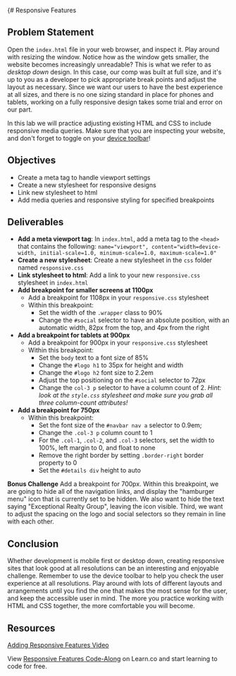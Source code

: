 {# Responsive Features 
## Problem Statement 

Open the `index.html` file in your web browser, and inspect it. Play around with
resizing the window. Notice how as the window gets smaller, the website becomes
increasingly unreadable? This is what we refer to as _desktop down_ design. In
this case, our comp was built at full size, and it's up to you as a developer to
pick appropriate break points and adjust the layout as necessary. Since we want
our users to have the best experience at all sizes, and there is no one sizing
standard in place for phones and tablets, working on a fully responsive design
takes some trial and error on our part. 

In this lab we will practice adjusting existing HTML and CSS to include
responsive media queries. Make sure that you are inspecting your website, and
don't forget to toggle on your [device
toolbar](https://developers.google.com/web/tools/chrome-devtools/device-mode/emulate-mobile-viewports)!

## Objectives 
 - Create a meta tag to handle viewport settings
 - Create a new stylesheet for responsive designs
 - Link new stylesheet to html
 - Add media queries and responsive styling for specified breakpoints
 
 
## Deliverables 
- **Add a meta viewport tag**: In `index.html`, add a meta tag to the `<head>` that contains the following: `name="viewport", content="width=device-width, initial-scale=1.0, minimum-scale=1.0, maximum-scale=1.0"`
- **Create a new stylesheet**: Create a new stylesheet in the `css` folder named `responsive.css`
- **Link stylesheet to html**: Add a link to your new `responsive.css` stylesheet in `index.html`
- **Add breakpoint for smaller screens at 1100px**
  - Add a breakpoint for 1108px in your `responsive.css` stylesheet
  - Within this breakpoint:
    - Set the width of the `.wrapper` class to 90%
    - Change the `#social` selector to have an absolute position, with an automatic width, 82px from the top, and 4px from the right
- **Add a breakpoint for tablets at 900px**
  - Add a breakpoint for 900px in your `responsive.css` stylesheet
  - Within this breakpoint:
    - Set the `body` text to a font size of 85%
    - Change the `#logo h1` to 35px for height and width
    - Change the `#logo h2` font size to 2.2em
    - Adjust the top positioning on the `#social` selector to 72px
    - Change the `col-3 p` selector to have a column count of 2. _Hint: look at the `style.css` stylesheet and make sure you grab all three column-count attributes!_
- **Add a breakpoint for 750px**
  - Within this breakpoint:
    - Set the font size of the `#navbar nav a` selector to 0.9em;
    - Change the `.col-3 p` column count to 1
    - For the `.col-1`, `.col-2`, and `.col-3` selectors, set the width to 100%, left margin to 0, and float to none
    - Remove the right border by setting `.border-right` border property to 0
    - Set the `#details div` height to auto
    
**Bonus Challenge**
Add a breakpoint for 700px. Within this breakpoint, we are going to hide all of
the navigation links, and display the "hamburger menu" icon that is currently
set to be hidden. We also want to hide the text saying "Exceptional Realty
Group", leaving the icon visible. Third, we want to adjust the spacing on the
logo and social selectors so they remain in line with each other. 

## Conclusion 
Whether development is mobile first or desktop down, creating responsive sites
that look good at all resolutions can be an interesting and enjoyable challenge.
Remember to use the device toolbar to help you check the user experience at all
resolutions. Play around with lots of different layouts and arrangements until
you find the one that makes the most sense for the user, and keep the accessible
user in mind. The more you practice working with HTML and CSS together, the more
comfortable you will become. 



## Resources
[Adding Responsive Features Video](//www.youtube.com/embed/qxxJhKd2VDE?rel=0&controls=1&showinfo=1)
<p data-visibility='hidden'>View <a href='https://learn.co/lessons/adding-responsive-features' title='Responsive Features Code-Along'>Responsive Features Code-Along</a> on Learn.co and start learning to code for free.</p>
